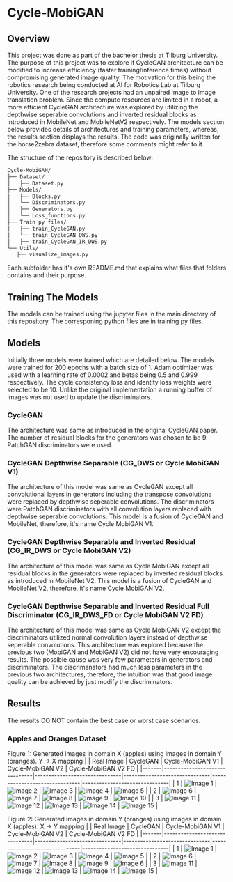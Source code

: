 # Cycle-MobiGAN

## Overview

This project was done as part of the bachelor thesis at Tilburg University. The purpose of this project was to explore if CycleGAN architecture can be modified to increase efficiency (faster training/inference times) without compromising generated image quality. The motivation for this being the robotics research being conducted at AI for Robotics Lab at Tilburg University. One of the research projects had an unpaired image to image translation problem. Since the compute resources are limited in a robot, a more efficient CycleGAN architecture was explored by utilizing the depthwise seperable convolutions and inverted residual blocks as introduced in MobileNet and MobileNetV2 respectively.
The models section below provides details of architectures and training parameters, whereas, the results section displays the results.
The code was originally written for the horse2zebra dataset, therefore some comments might refer to it.

The structure of the repository is described below:

```bash
Cycle-MobiGAN/
├── Dataset/
│   ├── Dataset.py
├── Models/
│   ├── Blocks.py
│   └── Discriminators.py
│   ├── Generators.py
│   └── Loss_functions.py
├── Train py files/
│   ├── train_CycleGAN.py
│   └── train_CycleGAN_DWS.py
│   ├── train_CycleGAN_IR_DWS.py
└── Utils/
   ├── visualize_images.py
```

Each subfolder has it's own README.md that explains what files that folders contains and their purpose.

## Training The Models
The models can be trained using the jupyter files in the main directory of this repository. The corresponing python files are in training py files.

## Models

Initially three models were trained which are detailed below. The models were trained for 200 epochs with a batch size of 1. Adam optimizer was used with a learning rate of 0.0002 and betas being 0.5 and 0.999 respectively. The cycle consistency loss and identity loss weights were selected to be 10. Unlike the original implementation a running buffer of images was not used to update the discriminators.

### CycleGAN
The architecture was same as introduced in the original CycleGAN paper. The number of residual blocks for the generators was chosen to be 9. PatchGAN discriminators were used.
### CycleGAN Depthwise Separable (CG_DWS or Cycle MobiGAN V1)
The architecture of this model was same as CycleGAN except all convolutional layers in generators including the transpose convolutions were replaced by depthwise seperable convolutions. The discriminators were PatchGAN discriminators with all convolution layers replaced with depthwise seperable convolutions. This model is a fusion of CycleGAN and MobileNet, therefore, it's name Cycle MobiGAN V1.
### CycleGAN Depthwise Separable and Inverted Residual (CG_IR_DWS or Cycle MobiGAN V2)
The architecture of this model was same as Cycle MobiGAN except all residual blocks in  the generators were replaced by inverted residual blocks as introduced in MobileNet V2. This model is a fusion of CycleGAN and MobileNet V2, therefore, it's name Cycle MobiGAN V2.
### CycleGAN Depthwise Separable and Inverted Residual Full Discriminator (CG_IR_DWS_FD or Cycle MobiGAN V2 FD)
The architecture of this model was same as Cycle MobiGAN V2 except the discriminators utilized normal convolution layers instead of depthwise seperable convolutions. This architecture was explored because the previous two (MobiGAN and MobiGAN V2) did not have very encouraging results. The possible cause was very few parameters in generators and discriminators. The discrimanators had  much less parameters in the previous two architectures, therefore, the intuition was that good image quality can be achieved by just modify the discriminators.

## Results
The results DO NOT contain the best case or worst case scenarios.

### Apples and Oranges Dataset
Figure 1: Generated images in domain X (apples) using images in domain Y (oranges). Y -> X mapping
|       | Real Image                    | CycleGAN                      | Cycle-MobiGAN V1              | Cycle-MobiGAN V2              | Cycle-MobiGAN V2 FD |
|-------|-------------------------------|-------------------------------|-------------------------------|-------------------------------|-------------------------------|
| 1     | ![Image 1](GeneratedImages/apple2orange/GeneratedApples/Original/1.jpg) | ![Image 2](GeneratedImages/apple2orange/GeneratedApples/CycleGAN/apple1.jpg) | ![Image 3](GeneratedImages/apple2orange/GeneratedApples/CycleMobiGAN/apple1.jpg) | ![Image 4](GeneratedImages/apple2orange/GeneratedApples/CycleMobiGANV2/apple1.jpg) | ![Image 5](GeneratedImages/apple2orange/GeneratedApples/CycleMobiGANV2FD/apple1.jpg) |
| 2     | ![Image 6](GeneratedImages/apple2orange/GeneratedApples/Original/2.jpg) | ![Image 7](GeneratedImages/apple2orange/GeneratedApples/CycleGAN/apple2.jpg) | ![Image 8](GeneratedImages/apple2orange/GeneratedApples/CycleMobiGAN/apple2.jpg) | ![Image 9](GeneratedImages/apple2orange/GeneratedApples/CycleMobiGANV2/apple2.jpg) | ![Image 10](GeneratedImages/apple2orange/GeneratedApples/CycleMobiGANV2FD/apple2.jpg) |
| 3     | ![Image 11](GeneratedImages/apple2orange/GeneratedApples/Original/3.jpg) | ![Image 12](GeneratedImages/apple2orange/GeneratedApples/CycleGAN/apple3.jpg) | ![Image 13](GeneratedImages/apple2orange/GeneratedApples/CycleMobiGAN/apple3.jpg) | ![Image 14](GeneratedImages/apple2orange/GeneratedApples/CycleMobiGANV2/apple3.jpg) | ![Image 15](GeneratedImages/apple2orange/GeneratedApples/CycleMobiGANV2FD/apple3.jpg) |

Figure 2: Generated images in domain Y (oranges) using images in domain X (apples). X -> Y mapping
|       | Real Image                    | CycleGAN                      | Cycle-MobiGAN V1              | Cycle-MobiGAN V2              | Cycle-MobiGAN V2 FD |
|-------|-------------------------------|-------------------------------|-------------------------------|-------------------------------|-------------------------------|
| 1     | ![Image 1](GeneratedImages/apple2orange/GeneratedOranges/Original/1.jpg) | ![Image 2](GeneratedImages/apple2orange/GeneratedOranges/CycleGAN/orange1.jpg) | ![Image 3](GeneratedImages/apple2orange/GeneratedOranges/CycleMobiGAN/orange1.jpg) | ![Image 4](GeneratedImages/apple2orange/GeneratedOranges/CycleMobiGANV2/orange1.jpg) | ![Image 5](GeneratedImages/apple2orange/GeneratedOranges/CycleMobiGANV2FD/orange1.jpg) |
| 2     | ![Image 6](GeneratedImages/apple2orange/GeneratedOranges/Original/2.jpg) | ![Image 7](GeneratedImages/apple2orange/GeneratedOranges/CycleGAN/orange2.jpg) | ![Image 8](GeneratedImages/apple2orange/GeneratedOranges/CycleMobiGAN/orange2.jpg) | ![Image 9](GeneratedImages/apple2orange/GeneratedOranges/CycleMobiGANV2/orange2.jpg) | ![Image 6](GeneratedImages/apple2orange/GeneratedOranges/CycleMobiGANV2FD/orange2.jpg) |
| 3     | ![Image 11](GeneratedImages/apple2orange/GeneratedOranges/Original/3.jpg) | ![Image 12](GeneratedImages/apple2orange/GeneratedOranges/CycleGAN/orange3.jpg) | ![Image 13](GeneratedImages/apple2orange/GeneratedOranges/CycleMobiGAN/orange3.jpg) | ![Image 14](GeneratedImages/apple2orange/GeneratedOranges/CycleMobiGANV2/orange3.jpg) | ![Image 15](GeneratedImages/apple2orange/GeneratedOranges/CycleMobiGANV2FD/orange3.jpg) |
